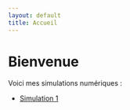 ```yaml
---
layout: default
title: Accueil
---
```


# Bienvenue

Voici mes simulations numériques :

- [Simulation 1](./2025/06/19/simulation1.html)

